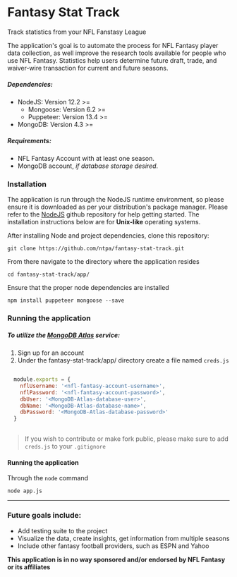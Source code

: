 # Fantasy Stat Track

Track statistics from your NFL Fanstasy League

 The application's goal is to automate the process for NFL Fantasy player data collection, as well improve the research tools available for people who use NFL Fantasy. Statistics help users determine future draft, trade, and waiver-wire transaction for current and future seasons.

##### Dependencies:
- NodeJS: Version 12.2 >= 
    - Mongoose: Version 6.2 >=
    - Puppeteer: Version 13.4 >=
- MongoDB: Version 4.3 >=

##### Requirements:

- NFL Fantasy Account with at least one season.
- MongoDB account, *if database storage desired*.


### Installation 

The application is run through the NodeJS runtime environment, so please ensure it is downloaded as per your distribution's package manager. Please refer to the [NodeJS](https://github.com/nodejs/node#download) github repository for help getting started. The installation instructions below are for **Unix-like** operating systems. 

After installing Node and project dependencies, clone this repository: 

    git clone https://github.com/ntpa/fantasy-stat-track.git
    
From there navigate to the directory where the application resides
    
    cd fantasy-stat-track/app/
    
Ensure that the proper node dependencies are installed
    
    npm install puppeteer mongoose --save
    
### Running the application 

##### To utilize the [MongoDB Atlas](https://www.mongodb.com/atlas/database) service:
1. Sign up for an account
2. Under the fantasy-stat-track/app/ directory create a file named `creds.js`

```javascript

  module.exports = {
    nflUsername: '<nfl-fantasy-account-username>',
    nflPassword: '<nfl-fantasy-account-password>',
    dbUser: '<MongoDB-Atlas-database-user>',
    dbName: '<MongoDB-Atlas-database-name>',
    dbPassword: '<MongoDB-Atlas-database-password>'
  }
  
```

> If you wish to contribute or make fork public, please make sure to add `creds.js` to your `.gitignore`


#### Running the application

Through the `node` command
    
    node app.js
    
--- 

### Future goals include:

- Add testing suite to the project
- Visualize the data, create insights, get information from multiple seasons
- Include other fantasy football providers, such as ESPN and Yahoo



**This application is in no way sponsored and/or endorsed by NFL Fantasy or its affiliates**

